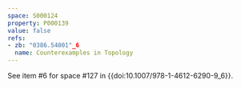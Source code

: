 ```yaml
---
space: S000124
property: P000139
value: false
refs:
- zb: "0386.54001"_6
  name: Counterexamples in Topology
---
```


See item #6 for space #127 in {{doi:10.1007/978-1-4612-6290-9_6}}.
